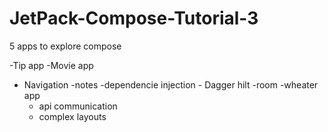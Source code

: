 # JetPack-Compose-Tutorial-3

5 apps to explore compose

-Tip app
-Movie app
 - Navigation 
-notes
  -dependencie injection - Dagger hilt
  -room
-wheater app
   - api communication
   - complex layouts
